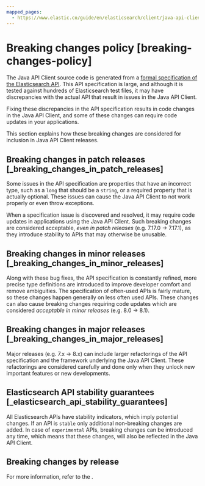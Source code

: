 ```yaml
---
mapped_pages:
  - https://www.elastic.co/guide/en/elasticsearch/client/java-api-client/current/breaking-changes-policy.html
---
```


# Breaking changes policy [breaking-changes-policy]

The Java API Client source code is generated from a [formal specification of the Elasticsearch API](https://github.com/elastic/elasticsearch-specification). This API specification is large, and although it is tested against hundreds of Elasticsearch test files, it may have discrepancies with the actual API that result in issues in the Java API Client.

Fixing these discrepancies in the API specification results in code changes in the Java API Client, and some of these changes can require code updates in your applications.

This section explains how these breaking changes are considered for inclusion in Java API Client releases.


## Breaking changes in patch releases [_breaking_changes_in_patch_releases]

Some issues in the API specification are properties that have an incorrect type, such as a `long` that should be a `string`, or a required property that is actually optional. These issues can cause the Java API Client to not work properly or even throw exceptions.

When a specification issue is discovered and resolved, it may require code updates in applications using the Java API Client. Such breaking changes are considered acceptable, *even in patch releases* (e.g. 7.17.0 → 7.17.1), as they introduce stability to APIs that may otherwise be unusable.


## Breaking changes in minor releases [_breaking_changes_in_minor_releases]

Along with these bug fixes, the API specification is constantly refined, more precise type definitions are introduced to improve developer comfort and remove ambiguities. The specification of often-used APIs is fairly mature, so these changes happen generally on less often used APIs. These changes can also cause breaking changes requiring code updates which are considered *acceptable in minor releases* (e.g. 8.0 → 8.1).


## Breaking changes in major releases [_breaking_changes_in_major_releases]

Major releases (e.g. 7.x → 8.x) can include larger refactorings of the API specification and the framework underlying the Java API Client. These refactorings are considered carefully and done only when they unlock new important features or new developments.


## Elasticsearch API stability guarantees [_elasticsearch_api_stability_guarantees]

All Elasticsearch APIs have stability indicators, which imply potential changes. If an API is `stable` only additional non-breaking changes are added. In case of `experimental` APIs, breaking changes can be introduced any time, which means that these changes, will also be reflected in the Java API Client.

## Breaking changes by release

For more information, refer to the [](../release-notes/index.md).